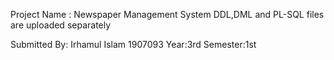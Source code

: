 Project Name : Newspaper Management System
DDL,DML and PL-SQL files are uploaded separately

Submitted By:
Irhamul Islam
1907093
Year:3rd Semester:1st
